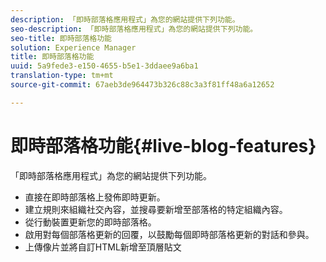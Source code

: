 ```yaml
---
description: 「即時部落格應用程式」為您的網站提供下列功能。
seo-description: 「即時部落格應用程式」為您的網站提供下列功能。
seo-title: 即時部落格功能
solution: Experience Manager
title: 即時部落格功能
uuid: 5a9fede3-e150-4655-b5e1-3ddaee9a6ba1
translation-type: tm+mt
source-git-commit: 67aeb3de964473b326c88c3a3f81ff48a6a12652

---
```



# 即時部落格功能{#live-blog-features}

「即時部落格應用程式」為您的網站提供下列功能。



* 直接在即時部落格上發佈即時更新。
* 建立規則來組織社交內容，並搜尋要新增至部落格的特定組織內容。
* 從行動裝置更新您的即時部落格。
* 啟用對每個部落格更新的回覆，以鼓勵每個即時部落格更新的對話和參與。
* 上傳像片並將自訂HTML新增至頂層貼文

